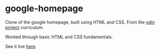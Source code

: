 google-homepage
===============

Clone of the google homepage, built using HTML and CSS.  From the [odin project](http://www.theodinproject.com) curriculum.

Worked through basic HTML and CSS fundamentals.

See it live [here](http://htmlpreview.github.io/?https://github.com/treiff/google-homepage/blob/master/google_homepage.html).
